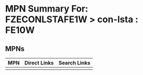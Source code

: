 



# MPN Summary For: FZECONLSTAFE1W > con-lsta : FE10W

## MPNs
  

|MPN|Direct Links|Search Links|
| :--- | :--- | :--- |
||||
